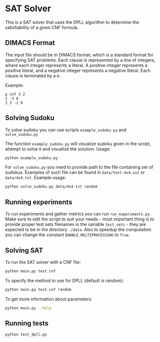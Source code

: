# SAT Solver

This is a SAT solver that uses the DPLL algorithm to determine the satisfiability of a given CNF formula.

## DIMACS Format

The input file should be in DIMACS format, which is a standard format for specifying SAT problems. Each clause is represented by a line of integers, where each integer represents a literal. A positive integer represents a positive literal, and a negative integer represents a negative literal. Each clause is terminated by a `0`.

Example:

```
p cnf 3 2
1 -3 0
2 3 -1 0 
```

## Solving Sudoku
To solve sudoku you can use scripts `example_sudoku.py` and `solve_sudoku.py`

The function `example_sudoku.py` will visualize sudoku given in the script, attempt to solve it and visualize the solution. Usage:
```sh
python example_sudoku.py
```

For `solve_sudoku.py` you need to provide path to the file containing set of sudokus. Examples of such file can be found in `data/test-4x4.out` or `data/4x4.txt`.
Example usage:
```sh
python solve_sudoku.py data/4x4.txt random
```

## Running experiments
To run experiments and gather metrics you can run `run_experiments.py`. Make sure to edit the script to suit your needs - most important thing is to provide proper test sets filenames in the variable `test_sets` - they are expected to be in the directory `./data`. Also to speedup the computation you can change the constant `ENABLE_MULTIPROCESSING` to `True`.
## Solving SAT

To run the SAT solver with a CNF file:
```sh
python main.py test.cnf
```

To specify the method to use for DPLL (default is random):
```sh
python main.py test.cnf random
```

To get more information about parameters:
```sh
python main.py --help
```

##  Running tests
```sh
python test_dpll.py
```